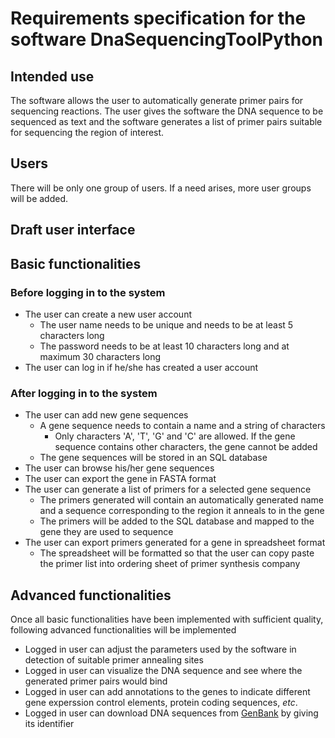 # Requirements specification for the software DnaSequencingToolPython

## Intended use
The software allows the user to automatically generate primer pairs for sequencing reactions. The user gives the software the DNA sequence to be sequenced as text and the software generates a list of primer pairs suitable for sequencing the region of interest.

## Users
There will be only one group of users. If a need arises, more user groups will be added.

## Draft user interface


## Basic functionalities
### Before logging in to the system
- The user can create a new user account
  - The user name needs to be unique and needs to be at least 5 characters long
  - The password needs to be at least 10 characters long and at maximum 30 characters long
- The user can log in if he/she has created a user account

### After logging in to the system
- The user can add new gene sequences
  - A gene sequence needs to contain a name and a string of characters
    - Only characters 'A', 'T', 'G' and 'C' are allowed. If the gene sequence contains other characters, the gene cannot be added
  - The gene sequences will be stored in an SQL database
- The user can browse his/her gene sequences
- The user can export the gene in FASTA format
- The user can generate a list of primers for a selected gene sequence
  - The primers generated will contain an automatically generated name and a sequence corresponding to the region it anneals to in the gene
  - The primers will be added to the SQL database and mapped to the gene they are used to sequence
- The user can export primers generated for a gene in spreadsheet format
  - The spreadsheet will be formatted so that the user can copy paste the primer list into ordering sheet of primer synthesis company

## Advanced functionalities
Once all basic functionalities have been implemented with sufficient quality, following advanced functionalities will be implemented
- Logged in user can adjust the parameters used by the software in detection of suitable primer annealing sites
- Logged in user can visualize the DNA sequence and see where the generated primer pairs would bind
- Logged in user can add annotations to the genes to indicate different gene experssion control elements, protein coding sequences, *etc*.
- Logged in user can download DNA sequences from [GenBank](https://www.ncbi.nlm.nih.gov/genbank/) by giving its identifier